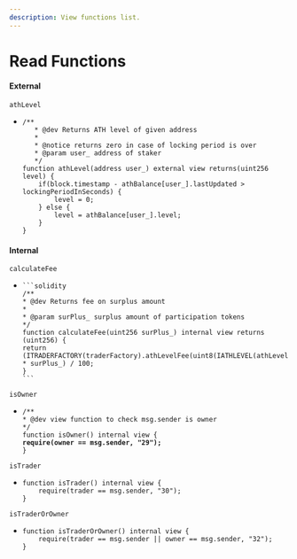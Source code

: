```yaml
---
description: View functions list.
---
```


# Read Functions

#### External

```
athLevel
```

* ```solidity
  /**
  	 * @dev Returns ATH level of given address
  	 *
  	 * @notice returns zero in case of locking period is over
  	 * @param user_ address of staker
  	 */
  function athLevel(address user_) external view returns(uint256 level) {
      if(block.timestamp - athBalance[user_].lastUpdated > lockingPeriodInSeconds) {
          level = 0;
      } else {
          level = athBalance[user_].level;
      }
  }
  ```

#### Internal

```solidity
calculateFee
```

* ````solidity
  ```solidity
  /**
  * @dev Returns fee on surplus amount
  *
  * @param surPlus_ surplus amount of participation tokens
  */
  function calculateFee(uint256 surPlus_) internal view returns (uint256) {
  return (ITRADERFACTORY(traderFactory).athLevelFee(uint8(IATHLEVEL(athLevel).athLevel(msg.sender))) * surPlus_) / 100;
  }
  ```
  ````

```solidity
isOwner
```

* <pre class="language-solidity"><code class="lang-solidity">/**
  * @dev view function to check msg.sender is owner
  */
  function isOwner() internal view {
  <strong>require(owner == msg.sender, "29");
  </strong>}
  </code></pre>

```solidity
isTrader
```

* ```solidity
  function isTrader() internal view {
      require(trader == msg.sender, "30");
  }
  ```

```solidity
isTraderOrOwner
```

* ```solidity
  function isTraderOrOwner() internal view {
      require(trader == msg.sender || owner == msg.sender, "32");
  }
  ```
